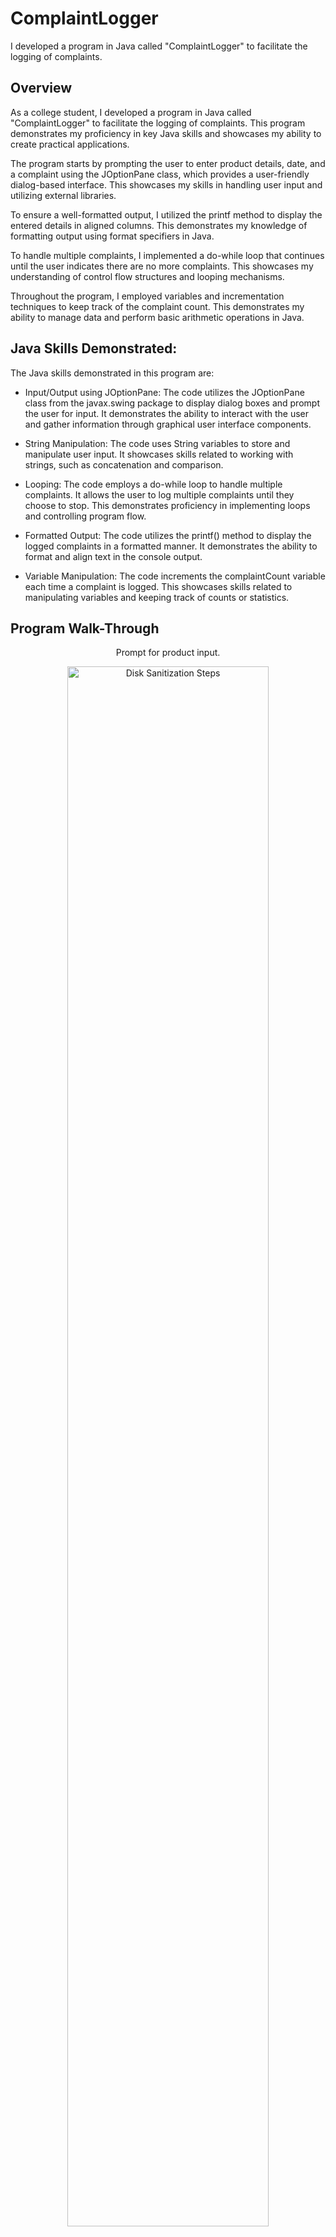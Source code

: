 <h1>ComplaintLogger</h1>
I developed a program in Java called "ComplaintLogger" to facilitate the logging of complaints.
<h2> Overview </h2>
As a college student, I developed a program in Java called "ComplaintLogger" to facilitate the logging of complaints. This program demonstrates my proficiency in key Java skills and showcases my ability to create practical applications.

The program starts by prompting the user to enter product details, date, and a complaint using the JOptionPane class, which provides a user-friendly dialog-based interface. This showcases my skills in handling user input and utilizing external libraries.

To ensure a well-formatted output, I utilized the printf method to display the entered details in aligned columns. This demonstrates my knowledge of formatting output using format specifiers in Java.

To handle multiple complaints, I implemented a do-while loop that continues until the user indicates there are no more complaints. This showcases my understanding of control flow structures and looping mechanisms.

Throughout the program, I employed variables and incrementation techniques to keep track of the complaint count. This demonstrates my ability to manage data and perform basic arithmetic operations in Java.

<h2> Java Skills Demonstrated: </h2>

The Java skills demonstrated in this program are:

- Input/Output using JOptionPane: The code utilizes the JOptionPane class from the javax.swing package to display dialog boxes and prompt the user for input. It demonstrates the ability to interact with the user and gather information through graphical user interface components.

- String Manipulation: The code uses String variables to store and manipulate user input. It showcases skills related to working with strings, such as concatenation and comparison.

- Looping: The code employs a do-while loop to handle multiple complaints. It allows the user to log multiple complaints until they choose to stop. This demonstrates proficiency in implementing loops and controlling program flow.

- Formatted Output: The code utilizes the printf() method to display the logged complaints in a formatted manner. It demonstrates the ability to format and align text in the console output.

- Variable Manipulation: The code increments the complaintCount variable each time a complaint is logged. This showcases skills related to manipulating variables and keeping track of counts or statistics.


<h2>Program Walk-Through</h2>
<p align="center">
Prompt for product input.
<p align="center">
<img src="https://imgur.com/rHfbmYF.png" height="80%" width="80%" alt="Disk Sanitization Steps"/>
<br />
Prompt for date input.
<p align="center">
<img src="https://imgur.com/DtNGlHH.png" height="80%" width="80%" alt="Disk Sanitization Steps"/>
<br />
Prompt for complaint input.
<p align="center">
<img src="https://imgur.com/iJDfxSV.png" height="80%" width="80%" alt="Disk Sanitization Steps"/>
<br />
Prompt for more complaints (Y/N).
<p align="center">
<img src="https://imgur.com/S4bDQ7J.png" height="80%" width="80%" alt="Disk Sanitization Steps"/>
<br />
Print total complaints logged.
<p align="center">
<img src="https://imgur.com/4ZQS98Q.png" height="80%" width="80%" alt="Disk Sanitization Steps"/>
<br />
